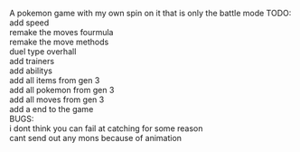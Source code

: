 A pokemon game with my own spin on it that is only the battle mode
TODO:\
add speed\
remake the moves fourmula\
remake the move methods\
duel type overhall\
add trainers\
add abilitys\
add all items from gen 3\
add all pokemon from gen 3\
add all moves from gen 3\
add a end to the game\
BUGS:\
i dont think you can fail at catching for some reason\
cant send out any mons because of animation
